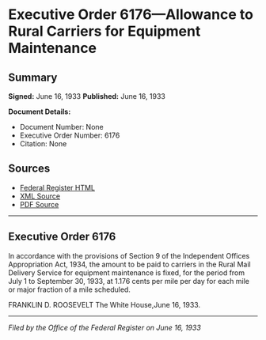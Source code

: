 # Executive Order 6176—Allowance to Rural Carriers for Equipment Maintenance

## Summary

**Signed:** June 16, 1933
**Published:** June 16, 1933

**Document Details:**
- Document Number: None
- Executive Order Number: 6176
- Citation: None

## Sources
- [Federal Register HTML](https://www.presidency.ucsb.edu/documents/executive-order-6176-allowance-rural-carriers-for-equipment-maintenance)
- [XML Source](None)
- [PDF Source](None)

---

## Executive Order 6176

In accordance with the provisions of Section 9 of the Independent Offices Appropriation Act, 1934, the amount to be paid to carriers in the Rural Mail Delivery Service for equipment maintenance is fixed, for the period from July 1 to September 30, 1933, at 1.176 cents per mile per day for each mile or major fraction of a mile scheduled.

FRANKLIN D. ROOSEVELT
The White House,June 16, 1933.

---

*Filed by the Office of the Federal Register on June 16, 1933*
